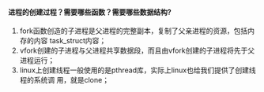   #### 进程的创建过程？需要哪些函数？需要哪些数据结构?

1. fork函数创造的⼦进程是⽗进程的完整副本，复制了⽗亲进程的资源，包括内存的内容
   task_struct内容；
2. vfork创建的⼦进程与⽗进程共享数据段，⽽且由vfork创建的⼦进程将先于⽗进程运⾏；
3. linux上创建线程⼀般使⽤的是pthread库，实际上linux也给我们提供了创建线程的系统调
   ⽤，就是clone；